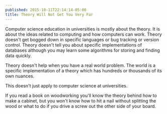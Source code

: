 ```yaml
---
published: 2015-10-11T22:14:14-05:00
title: Theory Will Not Get You Very Far
---
```

Computer science education in universities is mostly about the theory. It is about the ideas related to computing and how computers can work. Theory doesn't get bogged down in specific languages or bug tracking or version control. Theory doesn't tell you about specific implementations of databases although you may learn some algorithms for storing and finding data quickly.

Theory doesn't help when you have a real world problem. The world is a specific implementation of a theory which has hundreds or thousands of its own nuances.

This doesn't just apply to computer science at universities.

If you read a book on woodworking you'll know the theory behind how to make a cabinet, but you won't know how to hit a nail without splitting the wood or what to do if you drive a screw out the other side of your board.